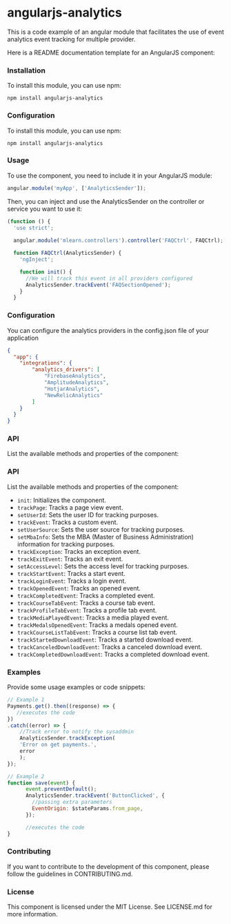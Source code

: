 # angularjs-analytics
This is a code example of an angular module that facilitates 
the use of event analytics event tracking for multiple provider.

Here is a README documentation template for an AngularJS component:

### Installation

To install this module, you can use npm:

```
npm install angularjs-analytics
```

### Configuration

To install this module, you can use npm:

```
npm install angularjs-analytics
```

### Usage

To use the component, you need to include it in your AngularJS module:

```javascript
angular.module('myApp', ['AnalyticsSender']);
```

Then, you can inject and use the AnalyticsSender on the controller or service you want to use it:

```javascript
(function () {
  'use strict';
 
  angular.module('mlearn.controllers').controller('FAQCtrl', FAQCtrl);

  function FAQCtrl(AnalyticsSender) {
    'ngInject';

    function init() {
      //We will track this event in all providers configured
      AnalyticsSender.trackEvent('FAQSectionOpened');
    }
  }
```

### Configuration

You can configure the analytics providers in the config.json file of your application

```json
{
  "app": {
    "integrations": {
        "analytics_drivers": [
            "FirebaseAnalytics",
            "AmplitudeAnalytics",
            "HotjarAnalytics",
            "NewRelicAnalytics"
        ]
    }
  }
}

```

### API

List the available methods and properties of the component:

### API

List the available methods and properties of the component:

- `init`: Initializes the component.
- `trackPage`: Tracks a page view event.
- `setUserId`: Sets the user ID for tracking purposes.
- `trackEvent`: Tracks a custom event.
- `setUserSource`: Sets the user source for tracking purposes.
- `setMbaInfo`: Sets the MBA (Master of Business Administration) information for tracking purposes.
- `trackException`: Tracks an exception event.
- `trackExitEvent`: Tracks an exit event.
- `setAccessLevel`: Sets the access level for tracking purposes.
- `trackStartEvent`: Tracks a start event.
- `trackLoginEvent`: Tracks a login event.
- `trackOpenedEvent`: Tracks an opened event.
- `trackCompletedEvent`: Tracks a completed event.
- `trackCourseTabEvent`: Tracks a course tab event.
- `trackProfileTabEvent`: Tracks a profile tab event.
- `trackMediaPlayedEvent`: Tracks a media played event.
- `trackMedalsOpenedEvent`: Tracks a medals opened event.
- `trackCourseListTabEvent`: Tracks a course list tab event.
- `trackStartedDownloadEvent`: Tracks a started download event.
- `trackCanceledDownloadEvent`: Tracks a canceled download event.
- `trackCompletedDownloadEvent`: Tracks a completed download event.

### Examples

Provide some usage examples or code snippets:

```javascript
// Example 1
Payments.get().then((response) => {
   //executes the code
})
.catch((error) => {
    //Track error to notify the sysaddmin
    AnalyticsSender.trackException(
    'Error on get payments.',
    error
    );
});
```

```javascript
// Example 2
function save(event) {
      event.preventDefault();
      AnalyticsSender.trackEvent('ButtonClicked', {
        //passing extra parameters
        EventOrigin: $stateParams.from_page,
      });

      //executes the code
}
```

### Contributing

If you want to contribute to the development of this component, please follow the guidelines in CONTRIBUTING.md.

### License

This component is licensed under the MIT License. See LICENSE.md for more information.